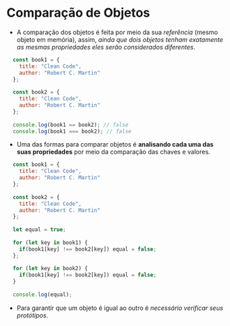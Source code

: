 # Comparação de Objetos

- A comparação dos objetos é feita por meio da sua _referência_ (mesmo objeto em memória), assim, *ainda que dois objetos tenham exatamente as mesmas propriedades eles serão considerados diferentes*.
```javascript
  const book1 = {
    title: "Clean Code",
    author: "Robert C. Martin"
  };
  
  const book2 = {
    title: "Clean Code",
    author: "Robert C. Martin"
  };
  
  console.log(book1 == book2); // false
  console.log(book1 === book2); // false
```

- Uma das formas para comparar objetos é **analisando cada uma das suas propriedades** por meio da comparação das chaves e valores.

```javascript
  const book1 = {
    title: "Clean Code",
    author: "Robert C. Martin"
  };
  
  const book2 = {
    title: "Clean Code",
    author: "Robert C. Martin"
  };
  
  let equal = true;
  
  for (let key in book1) {
    if(book1[key] !== book2[key]) equal = false; 
  };
  
  for (let key in book2) {
    if(book1[key] !== book2[key]) equal = false;
  }
  
  console.log(equal);
```

- Para garantir que um objeto é igual ao outro é *necessário verificar seus protótipos*.